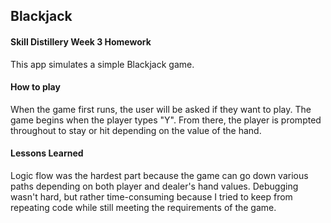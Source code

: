 ## Blackjack

#### Skill Distillery Week 3 Homework
This app simulates a simple Blackjack game.

#### How to play
When the game first runs, the user will be asked if they want to play.  The game
begins when the player types "Y".  From there, the player is prompted throughout
to stay or hit depending on the value of the hand.

#### Lessons Learned
Logic flow was the hardest part because the game can go down various paths
depending on both player and dealer's hand values.  Debugging wasn't hard, but
rather time-consuming because I tried to keep from repeating code while still
meeting the requirements of the game.
